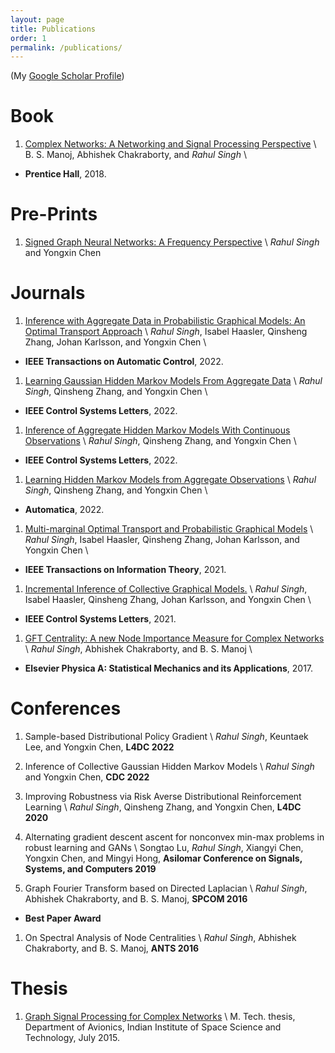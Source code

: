 ```yaml
---
layout: page
title: Publications
order: 1
permalink: /publications/
---
```


(My [Google Scholar Profile](https://scholar.google.com/citations?hl=en&user=HF_VfkMAAAAJ&view_op=list_works&sortby=pubdate))



# Book

1. [Complex Networks: A Networking and Signal Processing Perspective](https://complexnetworksbook.github.io/) \\
B. S. Manoj, Abhishek Chakraborty, and *Rahul Singh* \\
- **Prentice Hall**, 2018.

# Pre-Prints

1. [Signed Graph Neural Networks: A Frequency Perspective](https://arxiv.org/pdf/2208.07323.pdf) \\
*Rahul Singh* and Yongxin Chen

# Journals
1. [Inference with Aggregate Data in Probabilistic Graphical Models: An Optimal Transport Approach](https://arxiv.org/pdf/2003.13933.pdf) \\
*Rahul Singh*, Isabel Haasler, Qinsheng Zhang, Johan Karlsson, and Yongxin Chen \\
 - **IEEE Transactions on Automatic Control**, 2022.

1. [Learning Gaussian Hidden Markov Models From Aggregate Data](https://ieeexplore.ieee.org/stamp/stamp.jsp?arnumber=9810354) \\
*Rahul Singh*, Qinsheng Zhang, and Yongxin Chen \\
 - **IEEE Control Systems Letters**, 2022.

1. [Inference of Aggregate Hidden Markov Models With Continuous Observations](https://ieeexplore.ieee.org/stamp/stamp.jsp?arnumber=9731510) \\
*Rahul Singh*, Qinsheng Zhang, and Yongxin Chen \\
 - **IEEE Control Systems Letters**, 2022.

1. [Learning Hidden Markov Models from Aggregate Observations](https://www.sciencedirect.com/science/article/pii/S0005109821006294) \\
*Rahul Singh*, Qinsheng Zhang, and Yongxin Chen \\
 - **Automatica**, 2022.

1. [Multi-marginal Optimal Transport and Probabilistic Graphical Models](https://ieeexplore.ieee.org/stamp/stamp.jsp?arnumber=9422971) \\
*Rahul Singh*, Isabel Haasler, Qinsheng Zhang, Johan Karlsson, and Yongxin Chen \\
 - **IEEE Transactions on Information Theory**, 2021.

1. [Incremental Inference of Collective Graphical Models.](https://ieeexplore.ieee.org/stamp/stamp.jsp?arnumber=9119078) \\
*Rahul Singh*, Isabel Haasler, Qinsheng Zhang, Johan Karlsson, and Yongxin Chen \\
 - **IEEE Control Systems Letters**, 2021.

1. [GFT Centrality: A new Node Importance Measure for Complex Networks](https://www.sciencedirect.com/science/article/pii/S0378437117306593) \\
*Rahul Singh*, Abhishek Chakraborty, and B. S. Manoj \\
- **Elsevier Physica A: Statistical Mechanics and its Applications**, 2017.


# Conferences

1. Sample-based Distributional Policy Gradient \\
*Rahul Singh*, Keuntaek Lee, and Yongxin Chen, **L4DC 2022**

1. Inference of Collective Gaussian Hidden Markov Models \\
*Rahul Singh* and Yongxin Chen, **CDC 2022**

1. Improving Robustness via Risk Averse Distributional Reinforcement Learning \\
*Rahul Singh*, Qinsheng Zhang, and Yongxin Chen, **L4DC 2020**

1. Alternating gradient descent ascent for nonconvex min-max problems in robust learning and GANs \\
Songtao Lu, *Rahul Singh*, Xiangyi Chen, Yongxin Chen, and Mingyi Hong, **Asilomar Conference on Signals, Systems, and Computers 2019**

1. Graph Fourier Transform based on Directed Laplacian \\
*Rahul Singh*, Abhishek Chakraborty, and B. S. Manoj, **SPCOM 2016**
- **Best Paper Award**

1. On Spectral Analysis of Node Centralities \\
*Rahul Singh*, Abhishek Chakraborty, and B. S. Manoj, **ANTS 2016**


# Thesis

1. [Graph Signal Processing for Complex Networks](/MtechThesis.pdf) \\
M. Tech. thesis, Department of Avionics, Indian Institute of Space Science and Technology, July 2015. 



